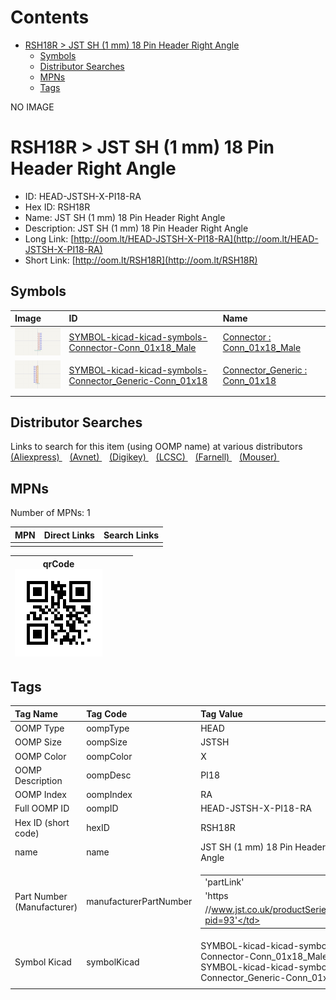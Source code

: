 



Contents
========

* [RSH18R > JST SH (1 mm) 18 Pin Header Right Angle](#rsh18r--jst-sh-1-mm-18-pin-header-right-angle)
	* [Symbols](#symbols)
	* [Distributor Searches](#distributor-searches)
	* [MPNs](#mpns)
	* [Tags](#tags)
  
NO IMAGE  
# RSH18R > JST SH (1 mm) 18 Pin Header Right Angle

- ID: HEAD-JSTSH-X-PI18-RA
- Hex ID: RSH18R
- Name: JST SH (1 mm) 18 Pin Header Right Angle
- Description: JST SH (1 mm) 18 Pin Header Right Angle
- Long Link: [http://oom.lt/HEAD-JSTSH-X-PI18-RA](http://oom.lt/HEAD-JSTSH-X-PI18-RA)
- Short Link: [http://oom.lt/RSH18R](http://oom.lt/RSH18R)

## Symbols
  

|Image|ID|Name|
| :--- | :--- | :--- |
|[![](https://raw.githubusercontent.com/oomlout/oomlout_OOMP_eda_V2/main/SYMBOL/kicad/kicad-symbols/Connector/Conn_01x18_Male/image_140.png)](https://github.com/oomlout/oomlout_OOMP_eda_V2/tree/main/SYMBOL/kicad/kicad-symbols/Connector/Conn_01x18_Male/)|[SYMBOL-kicad-kicad-symbols-Connector-Conn_01x18_Male](https://github.com/oomlout/oomlout_OOMP_eda_V2/tree/main/SYMBOL/kicad/kicad-symbols/Connector/Conn_01x18_Male/)|[Connector : Conn_01x18_Male](https://github.com/oomlout/oomlout_OOMP_eda_V2/tree/main/SYMBOL/kicad/kicad-symbols/Connector/Conn_01x18_Male/)|
|[![](https://raw.githubusercontent.com/oomlout/oomlout_OOMP_eda_V2/main/SYMBOL/kicad/kicad-symbols/Connector_Generic/Conn_01x18/image_140.png)](https://github.com/oomlout/oomlout_OOMP_eda_V2/tree/main/SYMBOL/kicad/kicad-symbols/Connector_Generic/Conn_01x18/)|[SYMBOL-kicad-kicad-symbols-Connector_Generic-Conn_01x18](https://github.com/oomlout/oomlout_OOMP_eda_V2/tree/main/SYMBOL/kicad/kicad-symbols/Connector_Generic/Conn_01x18/)|[Connector_Generic : Conn_01x18](https://github.com/oomlout/oomlout_OOMP_eda_V2/tree/main/SYMBOL/kicad/kicad-symbols/Connector_Generic/Conn_01x18/)|
||||

## Distributor Searches
  
Links to search for this item (using OOMP name) at various distributors  
[(Aliexpress) ](https://www.aliexpress.com/wholesale?SearchText=1117JST+SH+1+mm+18+Pin+Header+Right+Angle)&nbsp;&nbsp;&nbsp;[(Avnet) ](https://www.avnet.com/shop/us/search/JST+SH+1+mm+18+Pin+Header+Right+Angle)&nbsp;&nbsp;&nbsp;[(Digikey) ](https://www.digikey.co.uk/en/products/result?s=JST+SH+1+mm+18+Pin+Header+Right+Angle)&nbsp;&nbsp;&nbsp;[(LCSC) ](https://www.lcsc.com/search?q=JST+SH+1+mm+18+Pin+Header+Right+Angle)&nbsp;&nbsp;&nbsp;[(Farnell) ](https://uk.farnell.com/search?st=JST+SH+1+mm+18+Pin+Header+Right+Angle)&nbsp;&nbsp;&nbsp;[(Mouser) ](https://www.mouser.com/c/?q=JST+SH+1+mm+18+Pin+Header+Right+Angle)&nbsp;&nbsp;&nbsp;
## MPNs
  
Number of MPNs: 1  

|MPN|Direct Links|Search Links|
| :--- | :--- | :--- |
||||
  

|qrCode<br>[![](https://raw.githubusercontent.com/oomlout/oomlout_OOMP_parts_V2/main/HEAD/JSTSH/X/PI18/RA/qrCode_140.png)](https://github.com/oomlout/oomlout_OOMP_parts_V2/tree/main/HEAD/JSTSH/X/PI18/RA/qrCode.png)||||
| :---: | :---: | :---: | :---: |

## Tags
  

|Tag Name|Tag Code|Tag Value|
| :--- | :--- | :--- |
|OOMP Type|oompType|HEAD|
|OOMP Size|oompSize|JSTSH|
|OOMP Color|oompColor|X|
|OOMP Description|oompDesc|PI18|
|OOMP Index|oompIndex|RA|
|Full OOMP ID|oompID|HEAD-JSTSH-X-PI18-RA|
|Hex ID (short code)|hexID|RSH18R|
|name|name|JST SH (1 mm) 18 Pin Header Right Angle|
|Part Number (Manufacturer)|manufacturerPartNumber|<table><tr><td>'partLink'</td></tr><tr><td> 'https</td></tr><tr><td>//www.jst.co.uk/productSeries.php?pid=93'</td></tr></table>|
|Symbol Kicad|symbolKicad|SYMBOL-kicad-kicad-symbols-Connector-Conn_01x18_Male, SYMBOL-kicad-kicad-symbols-Connector_Generic-Conn_01x18|
||||
